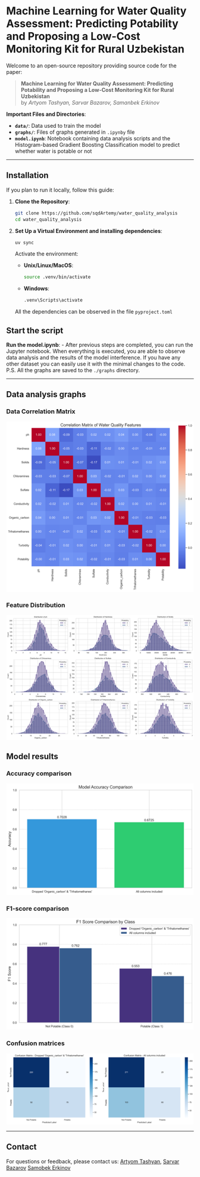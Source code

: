 # Machine Learning for Water Quality Assessment: Predicting Potability and Proposing a Low-Cost Monitoring Kit for Rural Uzbekistan

Welcome to an open-source repository providing source code for the paper:

> **Machine Learning for Water Quality Assessment:
Predicting Potability and Proposing a Low-Cost Monitoring
Kit for Rural Uzbekistan**  
> by *Artyom Tashyan, Sarvar Bazarov, Samanbek Erkinov*


**Important Files and Directories**:

- **`data/`**: Data used to train the model
- **`graphs/`**: Files of graphs generated in `.ipynby` file
- **`model.ipynb`**: Notebook containing data analysis scripts and the Histogram-based Gradient Boosting Classification model to predict whether water is potable or not

---

## Installation

If you plan to run it locally, follow this guide:

1. **Clone the Repository**:
    ```bash
    git clone https://github.com/sqdArtemy/water_quality_analysis
    cd water_quality_analysis
    ```

2. **Set Up a Virtual Environment and installing dependencies**:

    ```bash
    uv sync
    ```
    Activate the environment:
    - **Unix/Linux/MacOS**:
        ```bash
        source .venv/bin/activate
        ```
    - **Windows**:
        ```bash
        .venv\Scripts\activate
        ```

    All the dependencies can be observed in the file `pyproject.toml`

## Start the script
**Run the model.ipynb**:
    - After previous steps are completed, you can run the Jupyter notebook. When everything is executed, you are able to observe data analysis and the results of the model interference.
    If you have any other dataset you can easily use it with the minimal changes to the code.
    P.S. All the graphs are saved to the `./graphs` directory.

---

## Data analysis graphs

### Data Correlation Matrix
![Data Correlation Matrix](./graphs/correlation_matrix.png)

### Feature Distribution
![Feature Distribution](./graphs/feature_distributions.png)

## Model results

### Accuracy comparison
![Accuracy comparison](./graphs/model_accuracy_comparison.png)

### F1-score comparison
![Accuracy comparison](./graphs/f1_score_comparison.png)

### Confusion matrices
![Accuracy comparison](./graphs/confusion_matrices.png)

---


## Contact

For questions or feedback, please contact us: 
[Artyom Tashyan](mailto:sqd.artemy@gmail.com),
[Sarvar Bazarov](mailto:s.bazarov@student.inha.uz)
[Samobek Erkinov](mailto:s.erkinov2@student.inha.uz)

